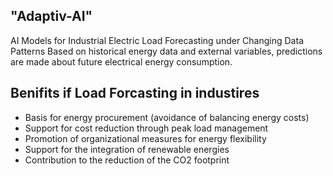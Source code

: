 ## "Adaptiv-AI" 
AI Models for Industrial Electric Load Forecasting under Changing Data Patterns
Based on historical energy data and external variables, predictions are made about future electrical energy consumption.

## Benifits if Load Forcasting in industires ##

* Basis for energy procurement (avoidance of balancing energy costs)
* Support for cost reduction through peak load management
* Promotion of organizational measures for energy flexibility
* Support for the integration of renewable energies
* Contribution to the reduction of the CO2 footprint


